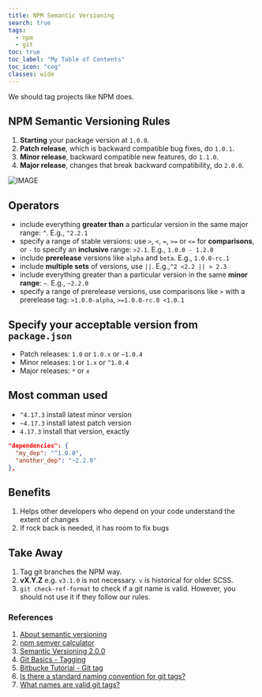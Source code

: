 ```yaml
---
title: NPM Semantic Versioning
search: true
tags: 
  - npm
  - git
toc: true
toc_label: "My Table of Contents"
toc_icon: "cog"
classes: wide
---
```


We should tag projects like NPM does.

## NPM Semantic Versioning Rules
1. **Starting** your package version at `1.0.0`.
2. **Patch release**, which is backward compatible bug fixes, do `1.0.1`.
3. **Minor release**, backward compatible new features, do `1.1.0`.
4. **Major release**, changes that break backward compatibility, do `2.0.0`.

![IMAGE](https://i.loli.net/2019/05/23/5ce5d73fb2f7323808.jpg)

## Operators
- include everything **greater than** a particular version in the same major range: `^`. E.g., `^2.2.1`
- specify a range of stable versions: use `>`, `<`, `=`, `>=` or `<=` for **comparisons**, or `-` to specify an **inclusive** range: `>2.1`. E.g.,  `1.0.0 - 1.2.0`
- include **prerelease** versions like `alpha` and `beta`. E.g., `1.0.0-rc.1`
- include **multiple sets** of versions, use `||`. E.g.,`^2 <2.2 || > 2.3`
- include everything greater than a particular version in the same **minor range**: `~`. E.g., `~2.2.0`
- specify a range of prerelease versions, use comparisons like `>` with a prerelease tag: `>1.0.0-alpha`, `>=1.0.0-rc.0 <1.0.1`


## Specify your acceptable version from `package.json`
- Patch releases: `1.0` or `1.0.x` or `~1.0.4`
- Minor releases: `1` or `1.x` or `^1.0.4`
- Major releases: `*` or `x`


## Most comman used

- `^4.17.3` install latest minor version
- `~4.17.3` install latest patch version
- `4.17.3` install that version, exactly

```json
"dependencies": {
  "my_dep": "^1.0.0",
  "another_dep": "~2.2.0"
},
```

## Benefits
1. Helps other developers who depend on your code understand the extent of changes
2. If rock back is needed, it has room to fix bugs


## Take Away

1. Tag git branches the NPM way.
2. **vX.Y.Z** e.g. `v3.1.0` is not necessary. `v` is historical for older SCSS.
3. `git check-ref-format` to check if a git name is valid. However, you should not use it if they follow our rules.


### References
1. [About semantic versioning](https://docs.npmjs.com/about-semantic-versioning)
2. [npm semver calculator](https://semver.npmjs.com/)
3. [Semantic Versioning 2.0.0](https://semver.org/)
4. [Git Basics - Tagging](https://git-scm.com/book/en/v2/Git-Basics-Tagging)
5. [Bitbucke Tutorial - Git tag](https://www.atlassian.com/git/tutorials/inspecting-a-repository/git-tag)
6. [Is there a standard naming convention for git tags?](https://stackoverflow.com/questions/2006265/is-there-a-standard-naming-convention-for-git-tags)
7. [What names are valid git tags?](https://stackoverflow.com/questions/26382234/what-names-are-valid-git-tags)